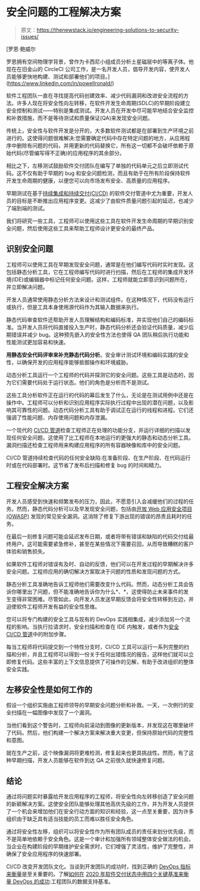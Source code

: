 # 安全问题的工程解决方案

> 原文：<https://thenewstack.io/engineering-solutions-to-security-issues/>

[](https://www.linkedin.com/in/powellronald/)

 [罗恩·鲍威尔

罗恩拥有空间物理学背景，曾作为卡西尼小组成员分析土星磁层中的等离子体。他现在在旧金山的 CircleCI 公司工作，是一名开发人员，倡导开发内容，使开发人员能够更快地构建、测试和部署他们的项目。](https://www.linkedin.com/in/powellronald/) [](https://www.linkedin.com/in/powellronald/)

软件工程团队一直在寻找提高代码创建效率、减少代码漏洞和改进安全流程的方法。许多人现在将安全性向左转移，在软件开发生命周期(SDLC)的早期阶段建立安全控制和测试——特别是集成测试。开发人员在开发中尽可能早地结合安全监控和补救措施，而不是等待测试和质量保证(QA)来发现安全问题。

传统上，安全性与软件开发是分开的，大多数软件测试都是在部署到生产环境之前进行的。这使得问题很难解决:您需要确定代码中存在特定问题的地方，从应用程序中删除有问题的代码，并用更新的代码替换它，所有这一切都不会破坏依赖于原始代码(尽管编写得不正确)的应用程序的其余部分。

相比之下，左移测试鼓励软件交付团队在编写了单独的代码单元之后立即测试代码。这不仅有助于早期的 bug 和安全问题检测，而且有助于在所有阶段保持软件开发生命周期的健康，以便您可以向市场发布安全、高质量的应用程序。

早期测试在基于[持续集成和持续交付(CI/CD)](https://circleci.com/continuous-integration/) 的软件交付管道中尤为重要，开发人员的目标是不断推出应用程序变更。这减少了由软件质量问题引起的延迟，也减少了端到端的测试。

我们将研究一些工具，工程师可以使用这些工具在软件开发生命周期的早期识别安全问题，然后使用这些工具来帮助工程师设计更安全的最终产品。

## 识别安全问题

工程师可以使用工具在早期发现安全问题，通常是在他们编写代码时实时发现。这包括静态分析工具，它在工程师编写代码时进行扫描，然后在工程师的集成开发环境(IDE)或编辑器中标记任何安全问题。这样，工程师就能立即意识到问题所在，并立即解决问题。

开发人员通常使用静态分析方法来设计和测试组件。在这种情况下，代码没有运行或执行，但是工具本身使用源代码作为其输入数据来执行。

静态代码审查软件还帮助开发人员理解结构和编码标准，并实现他们自己的编码标准。当开发人员将代码直接投入生产时，静态代码分析还会验证代码质量，减少后期错误并减少 bug。这种预先嵌入的安全性方法也使得 QA 团队稍后执行功能和性能测试更加容易和快速。

**用静态安全代码评审来补充静态代码分析**。安全审计测试环境和编码实践的安全性，以确保开发的应用程序能够抵御操作和环境威胁。

动态分析工具运行一个工程师的代码并探测它的安全问题。这些工具是动态的，因为它们需要代码处于运行状态。他们的角色是分析而不是测试。

这些工具分析软件正在运行的代码的幕后发生了什么，无论是在测试用例中还是在操作中。工程师可以分析和识别应用程序实际执行过程中出现的潜在问题，以及影响其可靠性的问题。动态代码分析工具有助于调试正在运行的线程和进程。它们还强调了性能问题、内存使用问题和内存泄漏。

一个现代的 [CI/CD 管道](https://circleci.com/blog/what-is-a-ci-cd-pipeline/)检查工程师正在处理的功能分支，并运行详细的扫描以发现任何安全问题。这使用了比工程师在本地运行的更强大的静态和动态分析工具。漏洞扫描还检查工程师用来构建应用程序的所有容器映像和库中的安全问题。

CI/CD 管道持续检查代码的任何安全缺陷:在准备阶段、在生产阶段、在代码运行时或在代码部署时。这节省了发布后扫描和修复 bug 的时间和精力。

## 工程安全解决方案

开发人员感受到快速和频繁发布的压力，因此，不愿意引入会减缓他们的过程的任务。然而，静态代码分析可以及早发现安全问题，包括由[开放 Web 应用安全项目(OWASP)](https://www.owasp.org/) 发现的常见安全漏洞。这消除了修复下游出现的错误的昂贵且耗时的任务。

在最后一刻修复问题可能会延迟发布日期，或者将带有错误和缺陷的代码交付给最终用户。这可能需要紧急修补，甚至在某些情况下需要召回，从而导致糟糕的客户体验和销售损失。

如果软件工程师对错误有及时、自动的反馈，他们可以在开发过程的早期解决许多安全问题。工程师应用的确切解决方案取决于问题的性质和发现问题的方式。

静态分析工具准确地告诉工程师他们需要改变什么代码。然而，动态分析工具会告诉你哪里出了问题，但不能准确地告诉你为什么*、*，这使得防止未来事件的发生变得非常困难。尽管如此，向开发人员发送早期反馈会将安全性转移到左边，并迫使软件工程师开发有益的安全性思维。

您可以将专门构建的安全工具与现有的 DevOps 实践相集成，减少添加另一个流程的影响。当执行拉请求时，安全扫描和检查在 IDE 内触发，或者作为[安全 CI/CD 管道](https://circleci.com/blog/secure-ci-pipeline/)中的附加步骤。

每当工程师将代码提交到一个特性分支时，CI/CD 工具可以运行一系列完整的扫描和分析，并且工程师可以得到一份关于任何出错情况的报告，这样他们就可以立即修复代码。这些丰富的上下文信息提供了可操作的见解，有助于改进组织的整体安全实践。

## 左移安全性是如何工作的

假设一个组织实施由工程师领导的早期安全问题分析和补救。一天，一次例行的安全扫描在一幅图像中发现了一个漏洞。

当他们看到这个警告时，工程师向前滚动到图像的更新版本，并发现这在哪里破坏了代码。然后，他们构建一个解决方案来解决重大变更，但保持原始代码的完整性和意图。

就在生产之前，这个映像漏洞将更难检测，修复起来也更具挑战性。然而，有了这种早期扫描，开发人员能够在软件到达 QA 之前很久就快速修复问题。

## 结论

通过将问题实时暴露给开发应用程序的工程师，将安全性向左转移创造了安全问题的新颖解决方案。这使安全团队能够处理其他高优先级的工作，并为开发人员提供了一个机会来增加他们在安全行动方面的知识和经验，这一点至关重要，因为许多组织由于缺乏具有适当技能的员工而难以胜任安全角色。

通过将安全性左移，组织可以将安全性作为所有团队成员的责任来划分优先级，而不是简单地依赖于安全角色。这是一个审计和加强所有领域整体安全做法的机会。当企业在构建阶段的早期维护安全需求时，它们增强了灵活性，维护了完整性，并确保了安全应用程序的快速部署。

CI/CD 改变开发团队文化。当谈到开发团队的成功时，找到正确的 [DevOps 指标来衡量](https://circleci.com/blog/engineering-metrics/?utm_medium=content&utm_source=thenewstack&utm_campaign=content-thenewstack-content-2022q2---blogEngSolns)是至关重要的。了解[如何在](https://circleci.com/blog/how-to-measure-devops-success-4-key-metrics/?utm_medium=content&utm_source=thenewstack&utm_campaign=content-thenewstack-content-2022q2---blogEngSolns) [2020 年软件交付状态中用四个关键基准来衡量 DevOps 的成功](https://circleci.com/resources/2020-state-of-software-delivery/?utm_medium=content&utm_source=thenewstack&utm_campaign=content-thenewstack-content-2022q2---blogEngSolns):工程团队的数据支持基准。

<svg xmlns:xlink="http://www.w3.org/1999/xlink" viewBox="0 0 68 31" version="1.1"><title>Group</title> <desc>Created with Sketch.</desc></svg>